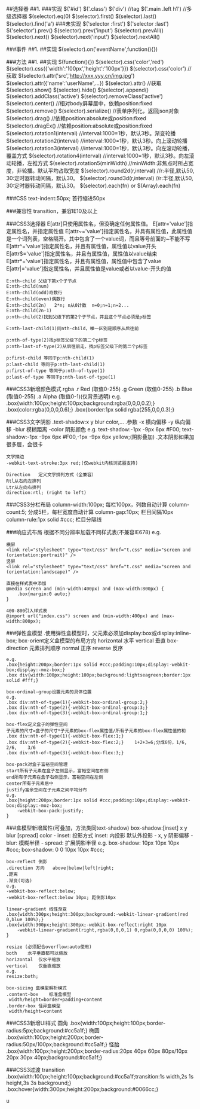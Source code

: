 ##选择器
##1.
###实现
    $('#id')
    $('.class')
    $('div')            //tag
    $('.main .left h1') //多级选择器
    $(selector).eq(0)
    $(selector).first()
    $(selector).last()
    $(selector).find('a')
###未实现
    $('selector :first')
    $('selector :last')
    $('selector').prev()
    $(selector).prev('input')
    $(selector).prevAll()
    $(selector).next()
    $(selector).next('input')
    $(selector).nextAll()

###事件
##1.
##实现
    $(selector).on('eventName',function(){})

###方法
##1.
##实现
    $(function(){})
    $(selector).css('color','red')
    $(selector).css({'width':'100px','height':'100px'}})
    $(selector).css('color')    //获取
    $(selector).attr('src','http://xxx.yyy.cn/img.jpg')
    $(selector).attr({'name':'userName',...})
    $(selector).attr()  //获取
    $(selector).show()
    $(selector).hide()
    $(selector).append()
    $(selector).addClass('active')
    $(selector).removeClass('active')
    $(selector).center()    //相对body屏幕居中，依赖position:fixed
    $(selector).remove()
    $(selector).serialize() //表单序列化，返回json对象
    $(selector).drag()      //依赖position:absolute或position:fixed
    $(selector).dragEx()    //依赖position:absolute或position:fixed
    $(selector).rotation1(interval)     //interval:1000=1秒，默认3秒。渐变轮播
    $(selector).rotation2(interval)     //interval:1000=1秒，默认3秒。向上滚动轮播
    $(selector).rotation3(interval)     //interval:1000=1秒，默认3秒。向左滚动轮播，覆盖方式
    $(selector).rotation4(interval)     //interval:1000=1秒，默认3秒。向左滚动轮播，左推方式
    $(selector).rotation5(minWidth)     //minWidth:非焦点时所占宽度，非轮播。默认平均占取宽度
    $(selector).round2d(r,interval)     //r:半径,默认50, 30:定时器转动间隔，默认30。
    $(selector).round3d(r,interval)     //r:半径,默认50, 30:定时器转动间隔，默认30。
    $(selector).each(fn) or $(Array).each(fn)

###CSS
    text-indent:50px;   首行缩进50px

###兼容性
    transition，兼容IE10及以上

###CSS3选择器
    E[attr]只使用属性名，但没确定任何属性值。
    E[attr='value']指定属性名，并指定属性值
    E[attr~='value']指定属性名，并具有属性值，此属性值是一个词列表，空格隔开。其中包含了一个value词，而且等号前面的~不能不写
    E[attr^='value']指定属性名，并且有属性值，属性值以value开头
    E[attr$='value']指定属性名，并且有属性值，属性值以value结束
    E[attr*='value‘]指定属性名，并且有属性值，属性值中包含了value
    E[attr|='value']指定属性名，并且属性值是value或者以value-开头的值

    E:nth-child 父级下第x个子节点
    E:nth-child(num)
    E:nth-child(odd)奇数行
    E:nth-child(even)偶数行
    E:nth-child(2n)   2*n; n从0计数  n=0;n=1;n=2...
    E:nth-child(2n-1)
    p:nth-child(2)找到父级下的第2个子节点，并且这个节点必须是p标签

    E:nth-last-child(1)同nth-child，唯一区别是顺序从后往前

    p:nth-of-type(2)找p标签父级下的第二个p标签
    p:nth-last-of-type(2)从后往前走，找p标签父级下的第二个p标签

    p:first-child 等同于p:nth-child(1)
    p:last-child 等同于p:nth-last-child(1)
    p:first-of-type 等同于p:nth-of-type(1)
    p:last-of-type 等同于p:nth-last-of-type(1)

###CSS3新增颜色模式
    rgba
    .r  Red     (取值0-255)
    .g  Green   (取值0-255)
    .b  Blue    (取值0-255)
    .a  Alpha   (取值0-1)(仅背景透明)
    e.g.
    .box{width:100px;height:100px;background:rgba(0,0,0,0.2);}
    .box{color:rgba(0,0,0,0.6);}
    .box{border:1px solid rgba(255,0,0,0.3);}

###CSS3文字阴影
    .text-shadow:x y blur color,...
    .参数
    -x      横向偏移
    -y      纵向偏移
    -blur   模糊距离
    -color  阴影颜色
    e.g.
    text-shadow:-1px -9px 6px #F00;
    text-shadow:-1px -9px 6px #F00,-1px -9px 6px yellow;(阴影叠加)
    .文本阴影如果加很多层，会很卡

    文字描边
    -webkit-text-stroke:3px red;(仅webkit内核浏览器支持)

    Direction   定义文字排列方式（全兼容）
    Rtl从右向左排列
    Ltr从左向右排列
    direction:rtl; (right to left)

###CSS3分栏布局
    column-width:100px;         每栏100px，列数自动计算
    column-count:5;             分成5栏，每栏宽度自动计算
    column-gap:10px;            栏目间隔10px
    column-rule:1px solid #ccc; 栏目分隔线

###响应式布局
    根据不同分辨率加载不同样式表(不兼容IE678)
    e.g.
    <link rel="stylesheet" type="text/css" href="t.css" media="screen and (min-width:800px)" />
    <link rel="stylesheet" type="text/css" href="t.css" media="screen and (min-width:400px) and (max-width:800px)" />
    <link rel="stylesheet" type="text/css" href="t.css" media="screen and (max-width:400px)" />

    横屏
    <link rel="stylesheet" type="text/css" href="t.css" media="screen and (orientation:portrait)" />
    竖屏
    <link rel="stylesheet" type="text/css" href="t.css" media="screen and (orientation:landscape)" />

    直接在样式表中添加
    @media screen and (min-width:400px) and (max-width:800px) {
        .box{margin:0 auto;}
    }

    400-800引入样式表
    @import url("index.css") screen and (min-width:400px) and (max-width:800px);

###弹性盒模型
    .使用弹性盒模型时，父元素必须加display:box或display:inline-box;
    box-orient定义盒模型的布局方向
        horizontal  水平
        vertical    垂直
    box-direction   元素排列顺序
        normal  正序
        reverse 反序

    e.g.
    .box{height:200px;border:1px solid #ccc;padding:10px;display:-webkit-box;display:-moz-box;}
    .box div{width:100px;height:100px;background:lightseagreen;border:1px solid #fff;}

    box-ordinal-group设置元素的具体位置
    e.g.
    .box div:nth-of-type(1){-webkit-box-ordinal-group:2;}
    .box div:nth-of-type(2){-webkit-box-ordinal-group:3;}
    .box div:nth-of-type(3){-webkit-box-ordinal-group:1;}

    box-flex定义盒子的弹性空间
    子元素的尺寸=盒子的尺寸*子元素的box-flex属性值/所有子元素的box-flex属性值的和
    .box div:nth-of-type(1){-webkit-box-flex:1;}
    .box div:nth-of-type(2){-webkit-box-flex:2;}    1+2+3=6;分成6份，1/6,   2/6,    3/6
    .box div:nth-of-type(3){-webkit-box-flex:3;}

    box-pack对盒子富裕空间管理
    start所有子元素在盒子左侧显示，富裕空间在右侧
    end所有子元素在盒子右侧显示，富裕空间在左侧
    center所有子元素居中
    justify富余空间在子元素之间平均分布
    e.g.
    .box{height:200px;border:1px solid #ccc;padding:10px;display:-webkit-box;display:-moz-box;
        -webkit-box-pack:justify;
    }

###盒模型新增属性(可叠加，方法类同text-shadow)
    box-shadow:[inset] x y blur [spread] color
    -   inset: 投影方式
        inset: 内投影
        默认外投影
    -   x, y 阴影偏移
    -   blur: 模糊半径
    -   spread: 扩展阴影半径
    e.g.
    box-shadow: 10px 10px 10px #ccc;
    box-shadow: 0 0 10px 10px #ccc;

    box-reflect 倒影
    .direction 方向   above|below|left|right;
    .距离
    .渐变(可选)
    e.g.
    -webkit-box-reflect:below;
    -webkit-box-reflect:below 10px; 距倒影10px

    linear-gradient 线性渐变
    .box{width:300px;height:300px;background:-webkit-linear-gradient(red 0,blue 100%);}
    .box{width:300px;height:300px;-webkit-box-reflect:right 10px
        -webkit-linear-gradient(right,rgba(0,0,0,1) 0,rgba(0,0,0,0) 100%);
    }

    resize (必须配合overflow:auto使用)
    both    水平垂直都可以缩放
    horizontal  仅水平缩放
    vertical    仅垂直缩放
    e.g.
    resize:both;

    box-sizing 盒模型解析模式
    .content-box    标准盒模型
     width/height=border+padding+content
    .border-box 怪异盒模型
     width/height=content

###CSS3新增UI样式
    圆角
    .box{width:100px;height:100px;border-radius:5px;background:#cc5a1f;}
    椭圆
    .box{width:100px;height:200px;border-radius:50px/100px;background:#cc5a1f;}
    怪胎
    .box{width:100px;height:200px;border-radius:20px 40px 60px 80px/10px 20px 30px 40px;background:#cc5a1f;}

###CSS3过渡
    transition
    .box{width:100px;height:100px;background:#cc5a1f;transition:1s width,2s 1s height,3s 3s background;}
    .box:hover{width:300px;height:200px;background:#0066cc;}





u

























